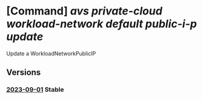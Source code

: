 # [Command] _avs private-cloud workload-network default public-i-p update_

Update a WorkloadNetworkPublicIP

## Versions

### [2023-09-01](/Resources/mgmt-plane/L3N1YnNjcmlwdGlvbnMve30vcmVzb3VyY2Vncm91cHMve30vcHJvdmlkZXJzL21pY3Jvc29mdC5hdnMvcHJpdmF0ZWNsb3Vkcy97fS93b3JrbG9hZG5ldHdvcmtzL2RlZmF1bHQvcHVibGljaXBzL3t9/2023-09-01.xml) **Stable**

<!-- mgmt-plane /subscriptions/{}/resourcegroups/{}/providers/microsoft.avs/privateclouds/{}/workloadnetworks/default/publicips/{} 2023-09-01 -->
